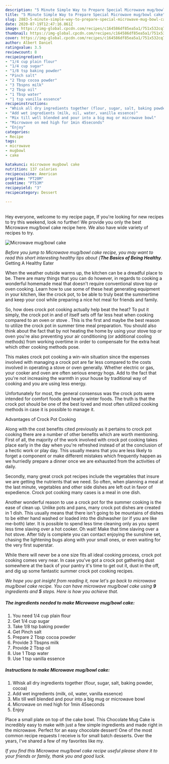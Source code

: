 ```yaml
---
description: "5 Minute Simple Way to Prepare Special Microwave mug/bowl cake"
title: "5 Minute Simple Way to Prepare Special Microwave mug/bowl cake"
slug: 2883-5-minute-simple-way-to-prepare-special-microwave-mug-bowl-cake
date: 2020-07-19T12:47:16.861Z
image: https://img-global.cpcdn.com/recipes/c164586df85ea5a1/751x532cq70/microwave-mugbowl-cake-recipe-main-photo.jpg
thumbnail: https://img-global.cpcdn.com/recipes/c164586df85ea5a1/751x532cq70/microwave-mugbowl-cake-recipe-main-photo.jpg
cover: https://img-global.cpcdn.com/recipes/c164586df85ea5a1/751x532cq70/microwave-mugbowl-cake-recipe-main-photo.jpg
author: Albert Daniel
ratingvalue: 3.5
reviewcount: 8
recipeingredient:
- "1/4 cup plain flour"
- "1/4 cup sugar"
- "1/8 tsp baking powder"
- "Pinch salt"
- "2 Tbsp cocoa powder"
- "3 Tbspns milk"
- "2 Tbsp oil"
- "1 Tbsp water"
- "1 tsp vanilla essence"
recipeinstructions:
- "Whisk all dry ingredients together (flour, sugar, salt, baking powder, cocoa)"
- "Add wet ingredients (milk, oil, water, vanilla essence)"
- "Mix till well blended and pour into a big mug or microwave bowl"
- "Microwave on med high for 1min 45seconds"
- "Enjoy"
categories:
- Recipe
tags:
- microwave
- mugbowl
- cake

katakunci: microwave mugbowl cake 
nutrition: 137 calories
recipecuisine: American
preptime: "PT20M"
cooktime: "PT53M"
recipeyield: "3"
recipecategory: Dessert

---
```

<br>
Hey everyone, welcome to my recipe page, If you're looking for new recipes to try this weekend, look no further! We provide you only the best Microwave mug/bowl cake recipe here. We also have wide variety of recipes to try.
<br>


![Microwave mug/bowl cake](https://img-global.cpcdn.com/recipes/c164586df85ea5a1/751x532cq70/microwave-mugbowl-cake-recipe-main-photo.jpg)

<i>Before you jump to Microwave mug/bowl cake recipe, you may want to read this short interesting healthy tips about {<strong>The Basics of Being Healthy</strong>.</i>
Getting A Healthy Eater


When the weather outside warms up, the kitchen can be a dreadful place to be. There are many things that you can do however, in regards to cooking a wonderful homemade meal that doesn't require conventional stove top or oven cooking. Learn how to use some of these heat generating equipment in your kitchen, like the crock pot, to be able to truly beat the summertime and keep your cool while preparing a nice hot meal for friends and family.

So, how does crock pot cooking actually help beat the heat? To put it simply, the crock pot in and of itself sets off far less heat when cooking compared to an oven or stove . This is the first and maybe the best reason to utilize the crock pot in summer time meal preparation. You should also think about the fact that by not heating the home by using your stove top or oven you're also preventing your air conditioning (or additional cooling methods) from working overtime in order to compensate for the extra heat which other cooking methods pose.

This makes crock pot cooking a win-win situation since the expenses involved with managing a crock pot are far less compared to the costs involved in operating a stove or oven generally. Whether electric or gas, your cooker and oven are often serious energy hogs. Add to the fact that you're not increasing the warmth in your house by traditional way of cooking and you are using less energy.

Unfortunately for most, the general consensus was the crock pots were intended for comfort foods and hearty winter foods.  The truth is that the crock pot should be one of the best loved and most often utilized cooking methods in case it is possible to manage it.  

Advantages of Crock Pot Cooking

Along with the cost benefits cited previously as it pertains to crock pot cooking there are a number of other benefits which are worth mentioning. First of all, the majority of the work involved with crock pot cooking takes place early in the day when you're refreshed instead of at the conclusion of a hectic work or play day. This usually means that you are less likely to forget a component or make different mistakes which frequently happen as we hurriedly prepare a dinner once we are exhausted from the activities of daily.

Secondly, many great crock pot recipes include the vegetables that insure we are getting the nutrients that we need. So often, when planning a meal at the last minute, vegetables and other side dishes are left out in favor of expedience. Crock pot cooking many cases is a meal in one dish.

Another wonderful reason to use a crock pot for the summer cooking is the ease of clean up.  Unlike pots and pans, many crock pot dishes are created in 1 dish. This usually means that there isn't going to be mountains of dishes to be either hand washed or loaded into the dishwasher (or if you are like me-both) later. It is possible to spend less time cleaning only as you spent less time slaving over a hot cooker. Oh wait! Make that time slaving over a hot stove. After tidy is complete you can contact enjoying the sunshine set, chasing the lightening bugs along with your small ones, or even waiting for the very first superstar.

While there will never be a one size fits all ideal cooking process, crock pot cooking comes very near. In case you've got a crock pot gathering dust somewhere at the back of your pantry it's time to get out it, dust in the off, and dig up some fantastic summer crock pot cooking recipes.


<i>We hope you got insight from reading it, now let's go back to microwave mug/bowl cake recipe. You can have microwave mug/bowl cake using <strong>9</strong> ingredients and <strong>5</strong> steps. Here is how you achieve that.
</i>

##### The ingredients needed to make Microwave mug/bowl cake:

1. You need 1/4 cup plain flour
1. Get 1/4 cup sugar
1. Take 1/8 tsp baking powder
1. Get Pinch salt
1. Prepare 2 Tbsp cocoa powder
1. Provide 3 Tbspns milk
1. Provide 2 Tbsp oil
1. Use 1 Tbsp water
1. Use 1 tsp vanilla essence


##### Instructions to make Microwave mug/bowl cake:

1. Whisk all dry ingredients together (flour, sugar, salt, baking powder, cocoa)
1. Add wet ingredients (milk, oil, water, vanilla essence)
1. Mix till well blended and pour into a big mug or microwave bowl
1. Microwave on med high for 1min 45seconds
1. Enjoy


Place a small plate on top of the cake bowl. This Chocolate Mug Cake is incredibly easy to make with just a few simple ingredients and made right in the microwave. Perfect for an easy chocolate dessert! One of the most common recipe requests I receive is for small batch desserts. Over the years, I&#39;ve shared a few of my favorites like my. 

<i>If you find this Microwave mug/bowl cake recipe useful please share it to your friends or family, thank you and good luck.</i>
